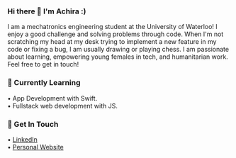 ### Hi there 👋  I'm Achira :)
<!--
**achirasarker/achirasarker** is a ✨ _special_ ✨ repository because its `README.md` (this file) appears on your GitHub profile.

Here are some ideas to get you started:
     
- 🔭 I’m currently working on ...
- 🌱 I’m currently learning ...
- 👯 I’m looking to collaborate on ...
- 🤔 I’m looking for help with ...
- 💬 Ask me about ...
- 📫 How to reach me: ...
- 😄 Pronouns: ...
- ⚡ Fun fact: ...
-->

I am a mechatronics engineering student at the University of Waterloo! I enjoy a good challenge and solving problems through code. When I'm not scratching my head at my desk trying to implement a new feature in my code or fixing a bug, I am usually drawing or playing chess. I am passionate about learning, empowering young females in tech, and humanitarian work. Feel free to get in touch! 

### 🌱 Currently Learning 
• App Development with Swift. <br>
• Fullstack web development with JS.

### 💬 Get In Touch 
• <a href="https://www.linkedin.com/in/achirasarker/">LinkedIn</a> <br>
• <a href="https://achirasarker.me">Personal Website</a> 
